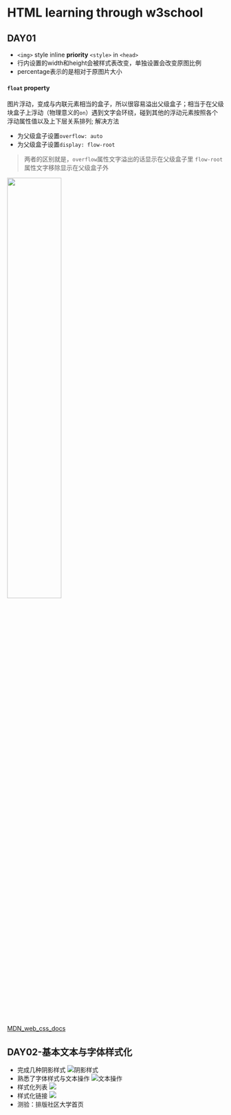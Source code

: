 # HTML learning through w3school
## DAY01
- `<img>` style inline  <b>priority</b> `<style>` in `<head>` 
- 行内设置的width和height会被样式表改变，单独设置会改变原图比例
- percentage表示的是相对于原图片大小
#### `float` property
图片浮动，变成与内联元素相当的盒子，所以很容易溢出父级盒子；相当于在父级块盒子上浮动（物理意义的`on`）遇到文字会环绕，碰到其他的浮动元素按照各个浮动属性值以及上下层关系排列;
解决方法
- 为父级盒子设置`overflow: auto`
- 为父级盒子设置`display: flow-root`
> 两者的区别就是，`overflow`属性文字溢出的话显示在父级盒子里
> `flow-root`属性文字移除显示在父级盒子外

<img src="https://cdn.jsdelivr.net/gh/xiaonlin23/images/float.png" style="width:50%">

<a href="https://developer.mozilla.org/zh-CN/docs/Web/Guide/CSS/Block_formatting_context#%E5%8C%85%E5%90%AB%E5%86%85%E9%83%A8%E6%B5%AE%E5%8A%A8">MDN_web_css_docs</a>
## DAY02-基本文本与字体样式化
- 完成几种阴影样式
![阴影样式](https://cdn.jsdelivr.net/gh/xiaonlin23/images/uTools_1675082755198.png)
- 熟悉了字体样式与文本操作
![文本操作](https://cdn.jsdelivr.net/gh/xiaonlin23/images/uTools_1675082945354.png)
- 样式化列表
![](https://cdn.jsdelivr.net/gh/xiaonlin23/images/uTools_1675084738961.png)
- 样式化链接
![](https://cdn.jsdelivr.net/gh/xiaonlin23/images/uTools_1675132483123.png)
- 测验：排版社区大学首页
